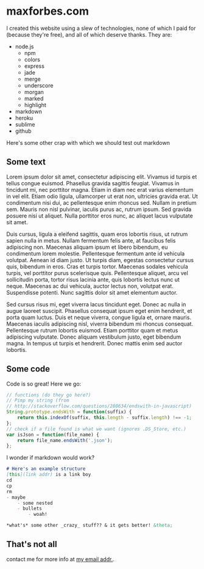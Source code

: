 # maxforbes.com

I created this website using a slew of technologies, none of which I paid for (because they're free), and all of which deserve thanks. They are:
- node.js
	- npm
	- colors
	- express
	- jade
	- merge
	- underscore
	- morgan
	- marked
	- highlight
- markdown
- heroku
- sublime
- github

Here's some other crap with which we should test out markdown

## Some text

Lorem ipsum dolor sit amet, consectetur adipiscing elit. Vivamus id turpis et tellus congue euismod. Phasellus gravida sagittis feugiat. Vivamus in tincidunt mi, nec porttitor magna. Etiam in diam nec erat varius elementum in vel elit. Etiam odio ligula, ullamcorper ut erat non, ultricies gravida erat. Ut condimentum nisi dui, ac pellentesque enim rhoncus sed. Nullam in pretium sem. Mauris non nisl pulvinar, iaculis purus ac, rutrum ipsum. Sed gravida posuere nisi ut aliquet. Nulla porttitor eros nunc, ac aliquet lacus vulputate sit amet.

Duis cursus, ligula a eleifend sagittis, quam eros lobortis risus, ut rutrum sapien nulla in metus. Nullam fermentum felis ante, at faucibus felis adipiscing non. Maecenas aliquam ipsum et libero bibendum, eu condimentum lorem molestie. Pellentesque fermentum ante id vehicula volutpat. Aenean id diam justo. Ut turpis diam, egestas consectetur cursus quis, bibendum in eros. Cras et turpis tortor. Maecenas sodales vehicula turpis, vel porttitor purus scelerisque quis. Pellentesque aliquet, arcu vel sollicitudin porta, tortor risus lacinia ante, quis lobortis lectus nunc ut neque. Maecenas ac dui vehicula, auctor lectus non, volutpat erat. Suspendisse potenti. Nunc sagittis dolor sit amet elementum auctor.

Sed cursus risus mi, eget viverra lacus tincidunt eget. Donec ac nulla in augue laoreet suscipit. Phasellus consequat ipsum eget enim hendrerit, et porta quam luctus. Duis et neque viverra, congue ligula et, ornare mauris. Maecenas iaculis adipiscing nisl, viverra bibendum mi rhoncus consequat. Pellentesque rutrum lobortis euismod. Etiam porttitor quam et metus adipiscing vulputate. Donec aliquam vestibulum justo, eget bibendum magna. In tempus ut turpis et hendrerit. Donec mattis enim sed auctor lobortis.

## Some code

Code is so great! Here we go:

```javascript
// functions (do they go here?)
// Pimp my string (from
// http://stackoverflow.com/questions/280634/endswith-in-javascript)
String.prototype.endsWith = function(suffix) {
    return this.indexOf(suffix, this.length - suffix.length) !== -1;
};
// check if a file found is what we want (ignores .DS_Store, etc.)
var isJson = function(file_name) {
	return file_name.endsWith('.json');
};
```

I wonder if markdown would work?
```Markdown
# Here's an example structure
[this](link addr) is a link boy
cd
cp
rm
- maybe
	- some nested
	- bullets
		- woah!

*what's* some other _crazy_ stuff?? & it gets better! &theta;
```

## That's not all
contact me for more info at [my email addr.](example@example.com).
